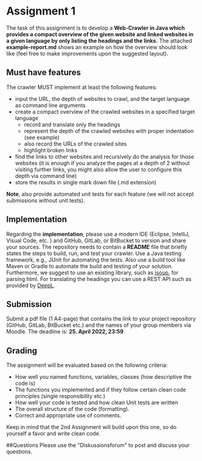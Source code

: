 # Assignment 1
The task of this assignment is to develop a **Web-Crawler in Java which provides a compact overview of the given website and linked websites in a given language by only listing the headings and the links.**
The attached **example-report.md** shows an example on how the overview should look like (feel free to make improvements upon the suggested layout).

## Must have features
The crawler MUST implement at least the following features:
* input the URL, the depth of websites to crawl, and the target language as command line arguments
* create a compact overview of the crawled websites in a specified target language
  * record and translate only the headings
  * represent the depth of the crawled websites with proper indentation (see example)
  * also record the URLs of the crawled sites
  * highlight broken links
* find the links to other websites and recursively do the analysis for those websites (it is enough if you analyze the pages at a depth of 2 without visiting further links, you might also allow the user to configure this depth via command line)
* store the results in single mark down file (.md extension)

**Note**, also provide automated unit tests for each feature (we will not accept submissions without unit tests).

## Implementation
Regarding the **implementation**, please use a modern IDE (Eclipse, IntelliJ, Visual Code, etc. ) and GitHub, GitLab, or BitBucket to version and share your sources.
The repository needs to contain a **README** file that briefly states the steps to build, run, and test your crawler.
Use a Java testing framework, e.g., JUnit for automating the tests. Also use a build tool like Maven or Gradle to automate the build and testing of your solution. 
Furthermore, we suggest to use an existing library, such as [jsoup](https://jsoup.org/), for parsing html. 
For translating the headings you can use a REST API such as provided by [DeepL](https://www.deepl.com/translator).

## Submission
Submit a pdf file (1 A4-page) that contains the link to your project repository (GitHub, GitLab, BitBucket etc.) and the names of your group members via Moodle. 
The deadline is: **25. April 2022, 23:59**

## Grading
The assignment will be evaluated based on the following criteria:

* How well you named functions, variables, classes (how descriptive the code is)
* The functions you implemented and if they follow certain clean code principles (single responsibility etc.)
* How well your code is tested and how clean Unit tests are written
* The overall structure of the code (formatting).
* Correct and appropriate use of comments.

Keep in mind that the 2nd Assignment will build upon this one, so do yourself a favor and write clean code.

##Questions
Please use the "Diskussionsforum" to post and discuss your questions.